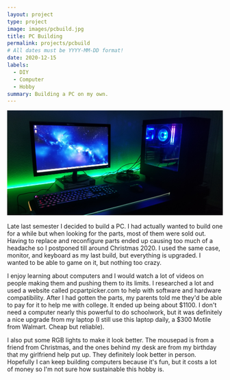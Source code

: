 ```yaml
---
layout: project
type: project
image: images/pcbuild.jpg
title: PC Building
permalink: projects/pcbuild
# All dates must be YYYY-MM-DD format!
date: 2020-12-15
labels:
  - DIY
  - Computer
  - Hobby
summary: Building a PC on my own.
---
```


<img src="../images/pcbuild.jpg">

Late last semester I decided to build a PC. I had actually wanted to build one for a while but when looking for the parts, most of them were sold out. Having to replace and reconfigure parts ended up causing too much of a headache so I postponed till around Christmas 2020. I used the same case, monitor, and keyboard as my last build, but everything is upgraded. I wanted to be able to game on it, but nothing too crazy. 

I enjoy learning about computers and I would watch a lot of videos on people making them and pushing them to its limits. I researched a lot and used a website called pcpartpicker.com to help with software and hardware compatibility. After I had gotten the parts, my parents told me they'd be able to pay for it to help me with college. It ended up being about $1100. I don't need a computer nearly this powerful to do schoolwork, but it was definitely a nice upgrade from my laptop (I still use this laptop daily, a $300 Motile from Walmart. Cheap but reliable). 

I also put some RGB lights to make it look better. The mousepad is from a friend from Christmas, and the ones behind my desk are from my birthday that my girlfriend help put up. They definitely look better in person. Hopefully I can keep building computers because it's fun, but it costs a lot of money so I'm not sure how sustainable this hobby is.
